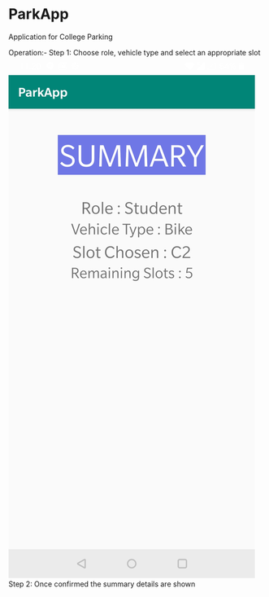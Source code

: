 # ParkApp
Application for College Parking

Operation:-
Step 1: Choose role, vehicle type and select an appropriate slot
![screenshot1](images/Screenshot_20200202-112002.jpg)
Step 2: Once confirmed the summary details are shown

